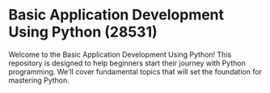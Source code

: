 # Basic Application Development Using Python (28531)
Welcome to the Basic Application Development Using Python! 
This repository is designed to help beginners start their journey with Python programming. We'll cover fundamental topics that will set the foundation for mastering Python.
